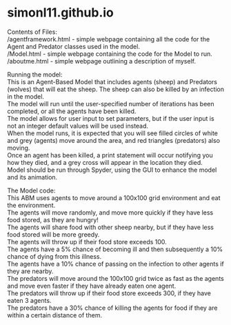 # simonl11.github.io

Contents of Files: <br>
/agentframework.html - simple webpage containing all the code for the Agent and Predator classes used in the model.<br>
/Model.html - simple webpage containing the code for the Model to run.<br>
/aboutme.html - simple webpage outlining a description of myself.<br>

Running the model:<br>
This is an Agent-Based Model that includes agents (sheep) and Predators (wolves) that will eat the sheep. The sheep can also be killed by an infection in the model. <br>
The model will run until the user-specified number of iterations has been completed, or all the agents have been killed.<br>
The model allows for user input to set parameters, but if the user input is not an integer default values will be used instead.<br>
When the model runs, it is expected that you will see filled circles of white and grey (agents) move around the area, and red triangles (predators) also moving. <br>
Once an agent has been killed, a print statement will occur notifying you how they died, and a grey cross will appear in the location they died.<br>
Model should be run through Spyder, using the GUI to enhance the model and its animation. <br>

The Model code: <br>
This ABM uses agents to move around a 100x100 grid environment and eat the environment. <br>
The agents will move randomly, and move more quickly if they have less food stored, as they are hungry! <br>
The agents will share food with other sheep nearby, but if they have less food stored will be more greedy.<br>
The agents will throw up if their food store exceeds 100. <br>
The agents have a 5% chance of becoming ill and then subsequently a 10% chance of dying from this illness. <br>
The agents have a 10% chance of passing on the infection to other agents if they are nearby. <br> 
The predators will move around the 100x100 grid twice as fast as the agents and move even faster if they have already eaten one agent.<br>
The predators will throw up if their food store exceeds 300, if they have eaten 3 agents.<br>
The predators have a 30% chance of killing the agents for food if they are within a certain distance of them. <br>



